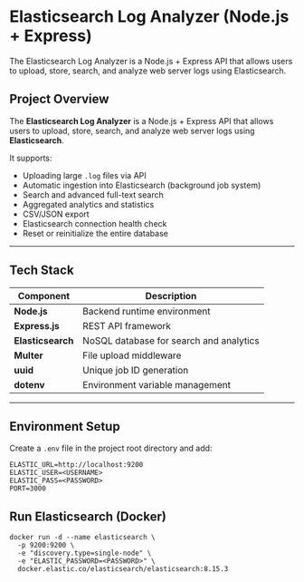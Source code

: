 # Elasticsearch Log Analyzer (Node.js + Express)
The Elasticsearch Log Analyzer is a Node.js + Express API that allows users to upload, store, search, and analyze web server logs using Elasticsearch.

## Project Overview
The **Elasticsearch Log Analyzer** is a Node.js + Express API that allows users to upload, store, search, and analyze web server logs using **Elasticsearch**.

It supports:
- Uploading large `.log` files via API  
- Automatic ingestion into Elasticsearch (background job system)  
- Search and advanced full-text search  
- Aggregated analytics and statistics  
- CSV/JSON export  
- Elasticsearch connection health check  
- Reset or reinitialize the entire database  

---

## Tech Stack

| Component | Description |
|------------|--------------|
| **Node.js** | Backend runtime environment |
| **Express.js** | REST API framework |
| **Elasticsearch** | NoSQL database for search and analytics |
| **Multer** | File upload middleware |
| **uuid** | Unique job ID generation |
| **dotenv** | Environment variable management |

---

## Environment Setup

Create a `.env` file in the project root directory and add:

```env
ELASTIC_URL=http://localhost:9200
ELASTIC_USER=<USERNAME>
ELASTIC_PASS=<PASSWORD>
PORT=3000

```

## Run Elasticsearch (Docker)
```env
docker run -d --name elasticsearch \
  -p 9200:9200 \
  -e "discovery.type=single-node" \
  -e "ELASTIC_PASSWORD=<PASSWORD>" \
  docker.elastic.co/elasticsearch/elasticsearch:8.15.3
```

